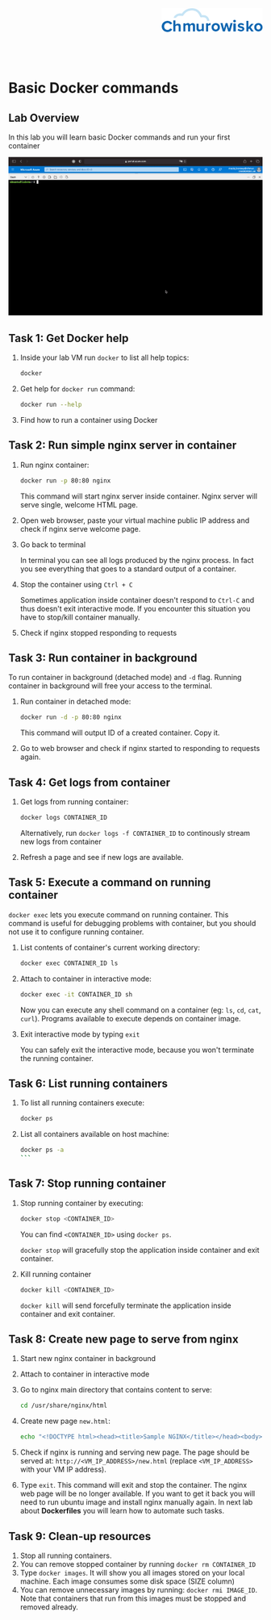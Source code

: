<img src="./img/logo.png" alt="Chmurowisko logo" width="200" align="right">
<br><br>
<br><br>
<br><br>

# Basic Docker commands

## Lab Overview

In this lab you will learn basic Docker commands and run your first container

![gif](./img/01-run-nginx.gif)

## Task 1: Get Docker help

1. Inside your lab VM run `docker` to list all help topics:

    ```bash
    docker
    ```

1. Get help for `docker run` command:

    ```bash
    docker run --help
    ```

1. Find how to run a container using Docker

## Task 2: Run simple nginx server in container

1. Run nginx container:

    ```bash
    docker run -p 80:80 nginx
    ```

    This command will start nginx server inside container. Nginx server will serve single, welcome HTML page.

1. Open web browser, paste your virtual machine public IP address and check if nginx serve welcome page.
1. Go back to terminal

    In terminal you can see all logs produced by the nginx process. In fact you see everything that goes to a standard output of a container.

1. Stop the container using `Ctrl + C`

    Sometimes application inside container doesn't respond to `Ctrl-C` and thus doesn't exit interactive mode. If you encounter this situation you have to stop/kill container manually.

1. Check if nginx stopped responding to requests

## Task 3: Run container in background

To run container in background (detached mode) and `-d` flag. Running container in background will free your access to the terminal.

1. Run container in detached mode: 

    ```bash
    docker run -d -p 80:80 nginx
    ```
    
    This command will output ID of a created container. Copy it.

1. Go to web browser and check if nginx started to responding to requests again.

## Task 4: Get logs from container

1. Get logs from running container:

    ```bash
    docker logs CONTAINER_ID
    ```

    Alternatively, run `docker logs -f CONTAINER_ID` to continously stream new logs from container

1. Refresh a page and see if new logs are available.

## Task 5: Execute a command on running container

`docker exec` lets you execute command on running container. This command is useful for debugging problems with container, but you should not use it to configure running container.

1. List contents of container's current working directory: 

    ```bash
    docker exec CONTAINER_ID ls
    ```

1. Attach to container in interactive mode:

    ```bash
    docker exec -it CONTAINER_ID sh
    ```

    Now you can execute any shell command on a container (eg: `ls`, `cd`, `cat`, `curl`). Programs available to execute depends on container image.

1. Exit interactive mode by typing `exit`

    You can safely exit the interactive mode, because you won't terminate the running container.

## Task 6: List running containers

1. To list all running containers execute:

    ```bash
    docker ps
    ```

1. List all containers available on host machine:

    ````bash
    docker ps -a
    ```

## Task 7: Stop running container

1. Stop running container by executing:

    ```bash
    docker stop <CONTAINER_ID>
    ```

    You can find `<CONTAINER_ID>` using `docker ps`.

    `docker stop` will gracefully stop the application inside container and exit container.

1. Kill running container

    ```bash
    docker kill <CONTAINER_ID>
    ```

    `docker kill` will send forcefully terminate the application inside container and exit container.

## Task 8: Create new page to serve from nginx

1. Start new nginx container in background
1. Attach to container in interactive mode
1. Go to nginx main directory that contains content to serve:

    ```bash
    cd /usr/share/nginx/html
    ```

1. Create new page `new.html`:

    ```bash
    echo "<!DOCTYPE html><head><title>Sample NGINX</title></head><body><p>This page was served from container filesystem</p></body></html>" > new.html
    ```

1. Check if nginx is running and serving new page. The page should be served at: `http://<VM_IP_ADDRESS>/new.html` (replace `<VM_IP_ADDRESS>` with your VM IP address).

1. Type `exit`. This command will exit and stop the container. The nginx web page will be no longer available. If you want to get it back you will need to run ubuntu image and install nginx manually again. In next lab about **Dockerfiles** you will learn how to automate such tasks.

## Task 9: Clean-up resources

1. Stop all running containers.
1. You can remove stopped container by running `docker rm CONTAINER_ID`
1. Type `docker images`. It will show you all images stored on your local machine. Each image consumes some disk space (SIZE column)
1. You can remove unnecessary images by running: `docker rmi IMAGE_ID`. Note that containers that run from this images must be stopped and removed already.